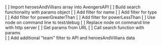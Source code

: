 [ ] Import heroesAndVillians array into AvengersAPI
[ ] Build search functionality with params object
    [ ] Add filter for name
    [ ] Add filter for type
    [ ] Add filter for powerGreaterThan
    [ ] Add filter for powerLessThan
[ ] Use node on command line to test/debug
[ ] Replace node on command line with http server
[ ] Get params from URL 
[ ] Call search function with params  
[ ] Add additional "team" filter to API and heroesAndVillians data